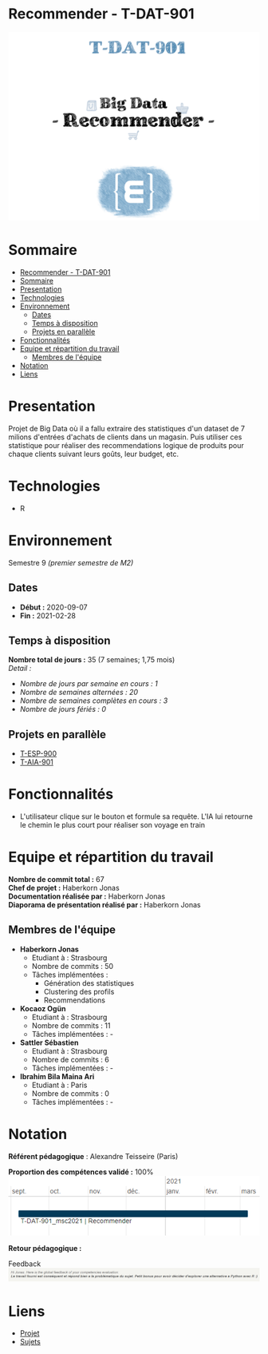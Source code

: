# Recommender - T-DAT-901

![Project logo](assets/logo.png)

# Sommaire

- [Recommender - T-DAT-901](#recommender---t-dat-901)
- [Sommaire](#sommaire)
- [Presentation](#presentation)
- [Technologies](#technologies)
- [Environnement](#environnement)
  - [Dates](#dates)
  - [Temps à disposition](#temps-à-disposition)
  - [Projets en parallèle](#projets-en-parallèle)
- [Fonctionnalités](#fonctionnalités)
- [Equipe et répartition du travail](#equipe-et-répartition-du-travail)
  - [Membres de l'équipe](#membres-de-léquipe)
- [Notation](#notation)
- [Liens](#liens)

# Presentation

Projet de Big Data où il a fallu extraire des statistiques d'un dataset de 7 milions d'entrées d'achats de clients dans un magasin. Puis utiliser ces statistique pour réaliser des recommendations logique de produits pour chaque clients suivant leurs goûts, leur budget, etc.

# Technologies
* R

# Environnement
Semestre 9 *(premier semestre de M2)*

## Dates
* **Début :** 2020-09-07
* **Fin :** 2021-02-28

## Temps à disposition
**Nombre total de jours :** 35 (7 semaines; 1,75 mois)  
*Detail :*
* *Nombre de jours par semaine en cours : 1*
* *Nombre de semaines alternées : 20*
* *Nombre de semaines complètes en cours : 3*
* *Nombre de jours fériés : 0*


## Projets en parallèle 
* [T-ESP-900](https://github.com/HaberkornJonas/ManageMint_Frontend_T-ESP-900)
* [T-AIA-901](https://github.com/HaberkornJonas/Travel-Order-Resolver_Notebooks_T-AIA-901)

# Fonctionnalités
* L'utilisateur clique sur le bouton et formule sa requête. L'IA lui retourne le chemin le plus court pour réaliser son voyage en train

# Equipe et répartition du travail
**Nombre de commit total :** 67  
**Chef de projet :** Haberkorn Jonas  
**Documentation réalisée par :** Haberkorn Jonas  
**Diaporama de présentation réalisé par :** Haberkorn Jonas

## Membres de l'équipe
* **Haberkorn Jonas**
  * Etudiant à : Strasbourg
  * Nombre de commits : 50
  * Tâches implémentées :
    * Génération des statistiques
    * Clustering des profils
    * Recommendations
* **Kocaoz Ogün**
  * Etudiant à : Strasbourg
  * Nombre de commits : 11
  * Tâches implémentées : -
* **Sattler Sébastien**
  * Etudiant à : Strasbourg
  * Nombre de commits : 6
  * Tâches implémentées : -
* **Ibrahim Bila Maina Ari**
  * Etudiant à : Paris
  * Nombre de commits : 0
  * Tâches implémentées : -

# Notation
**Référent pédagogique** : Alexandre Teisseire (Paris)
  
**Proportion des compétences validé :** 100%    
![Proportion des compétences validé](assets/competences.png)

**Retour pédagogique :**   

Feedback  
![Feedack](assets/feedback.png)

# Liens
* [Projet](project)
* [Sujets](documents/subject)
